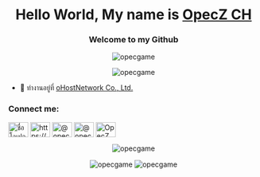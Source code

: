 <h1 align="center">Hello World, My name is <a href="https://www.opecgame.online">OpecZ CH</a></h1>
<h3 align="center">Welcome to my Github</h3>

<p align="center"> <img src="https://komarev.com/ghpvc/?username=opecgame&label=Profile%20views&color=0e75b6&style=flat" alt="opecgame" /> </p>

<p align="center"><img src="https://github-profile-trophy.vercel.app/?username=opecgame&no-bg=true&theme=onedark&no-frame=true&column=7&margin-w=15&margin-h=15" alt="opecgame"/></p>

- 🏢 ทำงานอยู่ที่ [oHostNetwork Co., Ltd.](https://github.com/oHostNetwork-Co-Ltd)

<h3 align="left">Connect me:</h3>
<p align="left">
<a href="https://fb.com/opec.gamr.3/" target="blank"><img align="center" src="https://raw.githubusercontent.com/rahuldkjain/github-profile-readme-generator/master/src/images/icons/Social/facebook.svg" alt="ชื่อโอเปก ไม่มีนามสกุล" height="30" width="40" /></a>
<a href="https://discord.gg/K6UuhuA3Ne" target="blank"><img align="center" src="https://raw.githubusercontent.com/rahuldkjain/github-profile-readme-generator/master/src/images/icons/Social/discord.svg" alt="https://discord.gg/K6UuhuA3Ne" height="30" width="40" /></a>
<a href="https://twitter.com/opecgame/" target="blank"><img align="center" src="https://raw.githubusercontent.com/rahuldkjain/github-profile-readme-generator/master/src/images/icons/Social/twitter.svg" alt="@opecgame" height="30" width="40" /></a>
<a href="https://www.instagram.com/opecgame/" target="blank"><img align="center" src="https://raw.githubusercontent.com/rahuldkjain/github-profile-readme-generator/master/src/images/icons/Social/instagram.svg" alt="@opecgame" height="30" width="40" /></a>
<a href="https://www.youtube.com/channel/UCRk3ktWmUDxuN9b4oM6bGgQ" target="blank"><img align="center" src="https://raw.githubusercontent.com/rahuldkjain/github-profile-readme-generator/master/src/images/icons/Social/youtube.svg" alt="OpecZ CH" height="30" width="40" /></a>
</p>

<p align="center"><img align="center" src="https://github-readme-stats.vercel.app/api/top-langs?username=opecgame&show_icons=true&locale=en&layout=compact" alt="opecgame" /></p>
<p align="center"><img align="center" src="https://github-readme-stats.vercel.app/api?username=opecgame&show_icons=true&locale=en" alt="opecgame" />
<img align="center" src="https://github-readme-streak-stats.herokuapp.com/?user=opecgame&" alt="opecgame" /></p>
